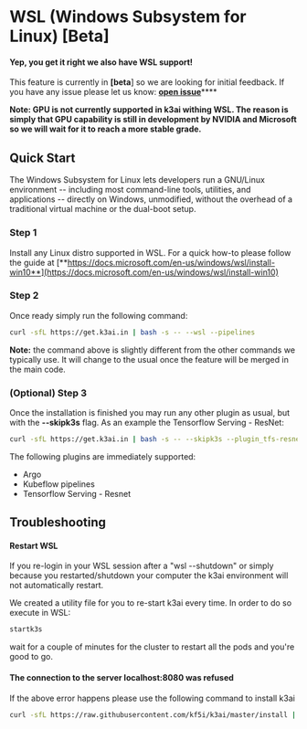 # WSL \(Windows Subsystem for Linux\) \[Beta\]

#### Yep, you get it right we also have WSL support!

This feature is currently in **\[beta**\] so we are looking for initial feedback. If you have any issue please let us know: [**open issue**](https://github.com/kf5i/k3ai/issues/new?assignees=&labels=bug%2C+needs-triage&template=bug_report.md&title=)\*\*\*\*

**Note: GPU is not currently supported in k3ai withing WSL. The reason is simply that GPU capability is still in development by NVIDIA and Microsoft so we will wait for it to reach a more stable grade.**

## Quick Start

The Windows Subsystem for Linux lets developers run a GNU/Linux environment -- including most command-line tools, utilities, and applications -- directly on Windows, unmodified, without the overhead of a traditional virtual machine or the dual-boot setup.

### Step 1

Install any Linux distro supported in WSL. For a quick how-to please follow the guide at [**https://docs.microsoft.com/en-us/windows/wsl/install-win10**](https://docs.microsoft.com/en-us/windows/wsl/install-win10)

### Step 2

Once ready simply run the following command:

```bash
curl -sfL https://get.k3ai.in | bash -s -- --wsl --pipelines
```

**Note:** the command above is slightly different from the other commands we typically use. It will change to the usual once the feature will be merged in the main code.

### \(Optional\) Step 3

Once the installation is finished you may run any other plugin as usual, but with the **--skipk3s** flag. As an example the Tensorflow Serving - ResNet:

```bash
curl -sfL https://get.k3ai.in | bash -s -- --skipk3s --plugin_tfs-resnet
```

The following plugins are immediately supported:

* Argo
* Kubeflow pipelines
* Tensorflow Serving - Resnet 

## Troubleshooting

#### Restart WSL

If you re-login in your WSL session after a "wsl --shutdown" or simply because you restarted/shutdown your computer the k3ai environment will not automatically restart.

We created a utility file for you to re-start k3ai every time. In order to do so execute in WSL:

```bash
startk3s
```

wait for a couple of minutes for the cluster to restart all the pods and you're good to go.

#### 

#### The connection to the server localhost:8080 was refused

If the above error happens please use the following command to install k3ai

```bash
curl -sfL https://raw.githubusercontent.com/kf5i/k3ai/master/install | INSTALL_K3S_BIN_DIR=/usr/bin bash -s -- --wsl --pipelines
```

